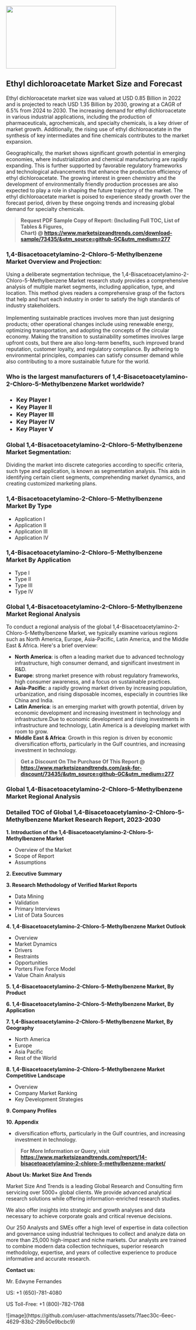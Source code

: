 <p><img class="alignnone size-medium wp-image-20088" src="https://ffe5etoiles.com/wp-content/uploads/2024/12/MST1-300x171.png" alt="" width="300" height="171" /></p><h2>Ethyl dichloroacetate Market Size and Forecast</h2><p>Ethyl dichloroacetate market size was valued at USD 0.85 Billion in 2022 and is projected to reach USD 1.35 Billion by 2030, growing at a CAGR of 6.5% from 2024 to 2030. The increasing demand for ethyl dichloroacetate in various industrial applications, including the production of pharmaceuticals, agrochemicals, and specialty chemicals, is a key driver of market growth. Additionally, the rising use of ethyl dichloroacetate in the synthesis of key intermediates and fine chemicals contributes to the market expansion.</p><p>Geographically, the market shows significant growth potential in emerging economies, where industrialization and chemical manufacturing are rapidly expanding. This is further supported by favorable regulatory frameworks and technological advancements that enhance the production efficiency of ethyl dichloroacetate. The growing interest in green chemistry and the development of environmentally friendly production processes are also expected to play a role in shaping the future trajectory of the market. The ethyl dichloroacetate market is poised to experience steady growth over the forecast period, driven by these ongoing trends and increasing global demand for specialty chemicals.</p></p><blockquote id="" class=""><strong>Request PDF Sample Copy of Report: (Including Full TOC, List of Tables &amp; Figures, Chart)&nbsp;@&nbsp;<strong><a href="https://www.marketsizeandtrends.com/download-sample/73435/&utm_source=github-GC&utm_medium=277" target="_blank">https://www.marketsizeandtrends.com/download-sample/73435/&utm_source=github-GC&utm_medium=277</a></strong></strong></blockquote><h3 id="" class="">1,4-Bisacetoacetylamino-2-Chloro-5-Methylbenzene Market&nbsp;Overview and Projection:</h3><p id="" class="">Using a deliberate segmentation technique, the 1,4-Bisacetoacetylamino-2-Chloro-5-Methylbenzene Market research study provides a comprehensive analysis of multiple market segments, including application, type, and location. This method gives readers a comprehensive grasp of the factors that help and hurt each industry in order to satisfy the high standards of industry stakeholders. <br /> <br />Implementing sustainable practices involves more than just designing products; other operational changes include using renewable energy, optimizing transportation, and adopting the concepts of the circular economy. Making the transition to sustainability sometimes involves large upfront costs, but there are also long-term benefits, such improved brand reputation, customer loyalty, and regulatory compliance. By adhering to environmental principles, companies can satisfy consumer demand while also contributing to a more sustainable future for the world.</p><h3 id="" class="">Who is the largest manufacturers of&nbsp;1,4-Bisacetoacetylamino-2-Chloro-5-Methylbenzene Market worldwide?</h3><h3 class=""><p><ul><li>Key Player I </li><li> Key Player II </li><li> Key Player III </li><li> Key Player IV </li><li> Key Player V</li></ul></p></h3><h3 id="" class="">Global&nbsp;1,4-Bisacetoacetylamino-2-Chloro-5-Methylbenzene Market Segmentation:</h3><p id="" class="">Dividing the market into discrete categories according to specific criteria, such type and application, is known as segmentation analysis. This aids in identifying certain client segments, comprehending market dynamics, and creating customized marketing plans.</p><h3 id="" class="">1,4-Bisacetoacetylamino-2-Chloro-5-Methylbenzene Market&nbsp;By Type</h3><p><p><ul><li>Application I</li><li> Application II</li><li> Application III</li><li> Application IV</p></li></ul></p></p><h3 id="" class="">1,4-Bisacetoacetylamino-2-Chloro-5-Methylbenzene Market&nbsp;By Application</h3><p class=""><p><ul><li>Type I</li><li> Type II</li><li> Type III</li><li> Type IV</li></ul></p></p><h3 id="" class="">Global 1,4-Bisacetoacetylamino-2-Chloro-5-Methylbenzene Market Regional Analysis</h3><p id="" class="">To conduct a regional analysis of the global 1,4-Bisacetoacetylamino-2-Chloro-5-Methylbenzene Market, we typically examine various regions such as North America, Europe, Asia-Pacific, Latin America, and the Middle East &amp; Africa. Here's a brief overview:</p><ul><li><strong>North America</strong>: is often a leading market due to advanced technology infrastructure, high consumer demand, and significant investment in R&amp;D.</li><li><strong>Europe</strong>: strong market presence with robust regulatory frameworks, high consumer awareness, and a focus on sustainable practices.</li><li><strong>Asia-Pacific</strong>: a rapidly growing market driven by increasing population, urbanization, and rising disposable incomes, especially in countries like China and India.</li><li><strong>Latin America</strong>: is an emerging market with growth potential, driven by economic development and increasing investment in technology and infrastructure.Due to economic development and rising investments in infrastructure and technology, Latin America is a developing market with room to grow.</li><li><strong>Middle East &amp; Africa</strong>: Growth in this region is driven by economic diversification efforts, particularly in the Gulf countries, and increasing investment in technology.</li></ul><blockquote id="" class=""><strong>Get a Discount On The Purchase Of This Report @ <strong><a href="https://www.marketsizeandtrends.com/ask-for-discount/73435/&utm_source=github-GC&utm_medium=277" target="_blank">https://www.marketsizeandtrends.com/ask-for-discount/73435/&utm_source=github-GC&utm_medium=277</a></strong></strong></blockquote><h3 id="" class="">Global 1,4-Bisacetoacetylamino-2-Chloro-5-Methylbenzene Market Regional Analysis</h3><h3 id="" class="">Detailed TOC of Global 1,4-Bisacetoacetylamino-2-Chloro-5-Methylbenzene Market Research Report, 2023-2030</h3><p id="" class=""><strong>1. Introduction of the 1,4-Bisacetoacetylamino-2-Chloro-5-Methylbenzene Market</strong></p><ul><li>Overview of the Market</li><li>Scope of Report</li><li>Assumptions</li></ul><p id="" class=""><strong>2. Executive Summary</strong></p><p id="" class=""><strong>3. Research Methodology of Verified Market Reports</strong></p><ul><li>Data Mining</li><li>Validation</li><li>Primary Interviews</li><li>List of Data Sources</li></ul><p id="" class=""><strong>4. 1,4-Bisacetoacetylamino-2-Chloro-5-Methylbenzene Market Outlook</strong></p><ul><li>Overview</li><li>Market Dynamics</li><li>Drivers</li><li>Restraints</li><li>Opportunities</li><li>Porters Five Force Model</li><li>Value Chain Analysis</li></ul><p id="" class=""><strong>5. 1,4-Bisacetoacetylamino-2-Chloro-5-Methylbenzene Market, By Product</strong></p><p id="" class=""><strong>6. 1,4-Bisacetoacetylamino-2-Chloro-5-Methylbenzene Market, By Application</strong></p><p id="" class=""><strong>7. 1,4-Bisacetoacetylamino-2-Chloro-5-Methylbenzene Market, By Geography</strong></p><ul><li>North America</li><li>Europe</li><li>Asia Pacific</li><li>Rest of the World</li></ul><p id="" class=""><strong>8. 1,4-Bisacetoacetylamino-2-Chloro-5-Methylbenzene Market Competitive Landscape</strong></p><ul><li>Overview</li><li>Company Market Ranking</li><li>Key Development Strategies</li></ul><p id="" class=""><strong>9. Company Profiles</strong></p><p id="" class=""><strong>10. Appendix</strong></p><ul><li>diversification efforts, particularly in the Gulf countries, and increasing investment in technology.</li></ul><blockquote id="" class=""><strong>For More Information or Query, visit <strong><strong><a href="https://www.marketsizeandtrends.com/report/14-bisacetoacetylamino-2-chloro-5-methylbenzene-market/" target="_blank">https://www.marketsizeandtrends.com/report/14-bisacetoacetylamino-2-chloro-5-methylbenzene-market/</a></strong></strong></strong></blockquote><p id="" class=""><strong>About Us: Market Size And Trends</strong></p><p id="" class="">Market Size And Trends is a leading Global Research and Consulting firm servicing over 5000+ global clients. We provide advanced analytical research solutions while offering information-enriched research studies.</p><p id="" class="">We also offer insights into strategic and growth analyses and data necessary to achieve corporate goals and critical revenue decisions.</p><p id="" class="">Our 250 Analysts and SMEs offer a high level of expertise in data collection and governance using industrial techniques to collect and analyze data on more than 25,000 high-impact and niche markets. Our analysts are trained to combine modern data collection techniques, superior research methodology, expertise, and years of collective experience to produce informative and accurate research.</p><p id="" class=""><strong>Contact us:</strong></p><p id="" class="">Mr. Edwyne Fernandes</p><p id="" class="">US: +1 (650)-781-4080</p><p id="" class="">US Toll-Free: +1 (800)-782-1768</p>
![image](https://github.com/user-attachments/assets/7faec30c-6eec-4629-83b2-29b50e9bcbc9)

